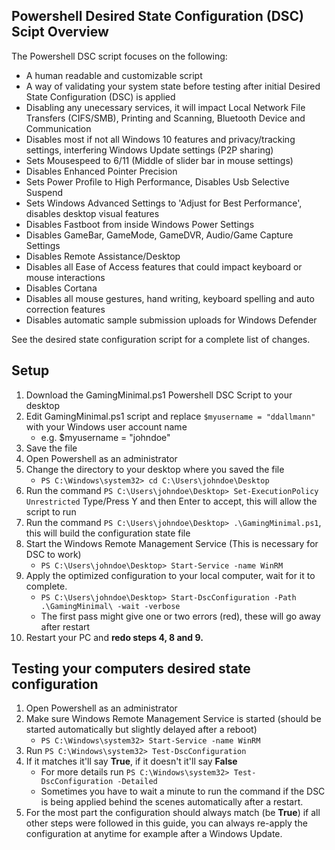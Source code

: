 ## Powershell Desired State Configuration (DSC) Scipt Overview
The Powershell DSC script focuses on the following:
- A human readable and customizable script
- A way of validating your system state before testing after initial Desired State Configuration (DSC) is applied
- Disabling any unecessary services, it will impact Local Network File Transfers (CIFS/SMB), Printing and Scanning, Bluetooth Device and Communication
- Disables most if not all Windows 10 features and privacy/tracking settings, interfering Windows Update settings (P2P sharing)
- Sets Mousespeed to 6/11 (Middle of slider bar in mouse settings)
- Disables Enhanced Pointer Precision
- Sets Power Profile to High Performance, Disables Usb Selective Suspend
- Sets Windows Advanced Settings to 'Adjust for Best Performance', disables desktop visual features
- Disables Fastboot from inside Windows Power Settings
- Disables GameBar, GameMode, GameDVR, Audio/Game Capture Settings
- Disables Remote Assistance/Desktop
- Disables all Ease of Access features that could impact keyboard or mouse interactions
- Disables Cortana
- Disables all mouse gestures, hand writing, keyboard spelling and auto correction features
- Disables automatic sample submission uploads for Windows Defender

See the desired state configuration script for a complete list of changes.

## Setup
1. Download the GamingMinimal.ps1 Powershell DSC Script to your desktop
2. Edit GamingMinimal.ps1 script and replace ```$myusername = "ddallmann"``` with your Windows user account name
   - e.g. $myusername = "johndoe"
3. Save the file
4. Open Powershell as an administrator
5. Change the directory to your desktop where you saved the file
   - ```PS C:\Windows\system32> cd C:\Users\johndoe\Desktop```
6. Run the command ```PS C:\Users\johndoe\Desktop> Set-ExecutionPolicy Unrestricted``` Type/Press Y and then Enter to accept, this will allow the script to run
7. Run the command ```PS C:\Users\johndoe\Desktop> .\GamingMinimal.ps1```, this will build the configuration state file
8. Start the Windows Remote Management Service (This is necessary for DSC to work)
   - ```PS C:\Users\johndoe\Desktop> Start-Service -name WinRM```
9. Apply the optimized configuration to your local computer, wait for it to complete.
   - ```PS C:\Users\johndoe\Desktop> Start-DscConfiguration -Path .\GamingMinimal\ -wait -verbose```
   - The first pass might give one or two errors (red), these will go away after restart
10. Restart your PC and **redo steps 4, 8 and 9.**

## Testing your computers desired state configuration
1. Open Powershell as an administrator
2. Make sure Windows Remote Management Service is started (should be started automatically but slightly delayed after a reboot)
   - ```PS C:\Windows\system32> Start-Service -name WinRM```
3. Run ```PS C:\Windows\system32> Test-DscConfiguration```
4. If it matches it'll say **True**, if it doesn't it'll say **False**
   - For more details run ```PS C:\Windows\system32> Test-DscConfiguration -Detailed```
   - Sometimes you have to wait a minute to run the command if the DSC is being applied behind the scenes automatically after a restart.
5. For the most part the configuration should always match (be **True**) if all other steps were followed in this guide, you can always re-apply the configuration at anytime for example after a Windows Update.
